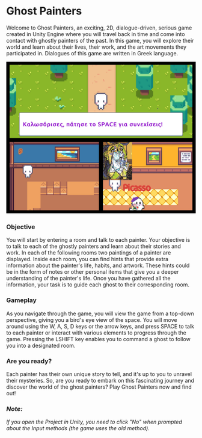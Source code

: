 # Ghost Painters

Welcome to Ghost Painters, an exciting, 2D, dialogue-driven, serious game created in Unity Engine where you will travel back in time and come into contact with ghostly painters of the past. In this game, you will explore their world and learn about their lives, their work, and the art movements they participated in. Dialogues of this game are written in Greek language.

![Ghost Painters Screenshot](GhostPainters.jpg)

### Objective

You will start by entering a room and talk to each painter. Your objective is to talk to each of the ghostly painters and learn about their stories and work.  In each of the following rooms two paintings of a painter are displayed. Inside each room, you can find hints that provide extra information about the painter's life, habits, and artwork. These hints could be in the form of notes or other personal items that give you a deeper understanding of the painter's life. Once you have gathered all the information, your task is to guide each ghost to their corresponding room. 

### Gameplay

As you navigate through the game, you will view the game from a top-down perspective, giving you a bird's eye view of the space. You will move around using the W, A, S, D keys or the arrow keys, and press SPACE to talk to each painter or interact with various elements to progress through the game. Pressing the LSHIFT key enables you to command a ghost to follow you into a designated room.

### Are you ready?

Each painter has their own unique story to tell, and it's up to you to unravel their mysteries. So, are you ready to embark on this fascinating journey and discover the world of the ghost painters? Play Ghost Painters now and find out!

### _Note:_
_If you open the Project in Unity, you need to click "No" when prompted about the Input methods (the game uses the old method)._